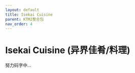 ```yaml
---
layout: default
title: Isekai Cuisine
parent: KTM2整合包
nav_order: 4
---
```


# Isekai Cuisine (异界佳肴/料理)

努力码字中…